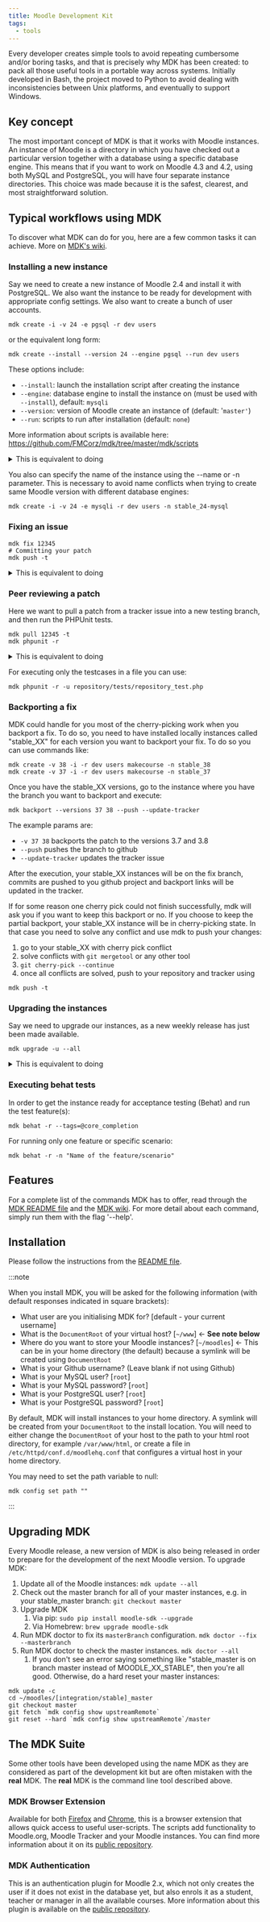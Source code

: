 ```yaml
---
title: Moodle Development Kit
tags:
  - tools
---
```


Every developer creates simple tools to avoid repeating cumbersome and/or boring tasks, and that is precisely why MDK has been created: to pack all those useful tools in a portable way across systems. Initially developed in Bash, the project moved to Python to avoid dealing with inconsistencies between Unix platforms, and eventually to support Windows.

## Key concept

The most important concept of MDK is that it works with Moodle instances. An instance of Moodle is a directory in which you have checked out a particular version together with a database using a specific database engine. This means that if you want to work on Moodle 4.3 and 4.2, using both MySQL and PostgreSQL, you will have four separate instance directories. This choice was made because it is the safest, clearest, and most straightforward solution.

## Typical workflows using MDK

To discover what MDK can do for you, here are a few common tasks it can achieve. More on [MDK's wiki](https://github.com/FMCorz/mdk/wiki/Typical-workflows).

### Installing a new instance

Say we need to create a new instance of Moodle 2.4 and install it with PostgreSQL. We also want the instance to be ready for development with appropriate config settings. We also want to create a bunch of user accounts.

```
mdk create -i -v 24 -e pgsql -r dev users
```

or the equivalent long form:

```
mdk create --install --version 24 --engine pgsql --run dev users
```

These options include:

- `--install`: launch the installation script after creating the instance
- `--engine`: database engine to install the instance on (must be used with `--install`), default: `mysqli`
- `--version`: version of Moodle create an instance of (default: '`master'`)
- `--run`: scripts to run after installation (default: `none`)

More information about scripts is available here: https://github.com/FMCorz/mdk/tree/master/mdk/scripts

<details>
  <summary>This is equivalent to doing</summary>
  <div>

```
mkdir /dir/to/stable_24/moodle
mkdir /dir/to/stable_24/moodledata
ln -s /dir/to/stable_24/moodle /var/www/stable_24
git clone git://git.moodle.org/moodle.git /dir/to/moodle
cd /dir/to/stable_24/moodle
php admin/cli/install.php --wwwroot## "http://localhost/stable_24" --dataroot/dir/to/stable_24/moodledata --dbtype## pgsql --dbnamestable24 --dbuser## root --dbpassroot --dbhost## localhost --fullname"Stable 24 PostgreSQL" --shortname## stable_24 --adminuseradmin --adminpass=test --allow-unstable --agree-license --non-interactive
vim config.php
# Add the following settings:
# - $CFG->sessioncookiepath: /stable_24/
# - $CFG->debug: DEBUG_DEVELOPER
# - $CFG->debugdisplay: 1
# - $CFG->passwordpolicy: 0
# - $CFG->perfdebug: 15
# - $CFG->debugpageinfo: 1
# - $CFG->allowthemechangeonurl: 1
# - $CFG->cachejs: 0
# - $CFG->yuicomboloading: 0
# Include FirePHP Core
# Login to Moodle
# Create 10 students, 3 teachers and 3 managers
```

  </div>
</details>

You also can specify the name of the instance using the --name or -n parameter. This is necessary to avoid name conflicts when trying to create same Moodle version with different database engines:

```
mdk create -i -v 24 -e mysqli -r dev users -n stable_24-mysql
```

### Fixing an issue

```
mdk fix 12345
# Committing your patch
mdk push -t
```

<details>
  <summary>This is equivalent to doing</summary>
  <div>

```
git branch --track MDL-12345-24 origin/MOODLE_24_STABLE
git checkout MDL-12345-24
# Committing your patch
git push github MDL-12345-24
# Editing the tracker issue to add
# - Git repository URL
# - Git branch for 2.4
# - Git compare URL for 2.4
```

  </div>
</details>

### Peer reviewing a patch

Here we want to pull a patch from a tracker issue into a new testing branch, and then run the PHPUnit tests.

```
mdk pull 12345 -t
mdk phpunit -r
```

<details>
  <summary>This is equivalent to doing</summary>
  <div>

```
cd /dir/to/stable_24/moodle
git branch --tracker MDL-12345-24-test MOODLE_24_STABLE
git checkout MDL-12345-24-test
git pull git://github.org/Someone/moodle.git MDL-12345-24
# And now the PHPUnit part
mkdir /dir/to/stable_24/moodledata_phpu
vim config.php
# To add
# - $CFG->phpunit_dataroot = '/dir/to/stable_24/moodledata_phpu';
# - $CFG->phpunit_prefix = 'phpu_';
php admin/tool/phpunit/cli/init.php
phpunit
```

  </div>
</details>

For executing only the testcases in a file you can use:

```
mdk phpunit -r -u repository/tests/repository_test.php
```

### Backporting a fix

MDK could handle for you most of the cherry-picking work when you backport a fix. To do so, you need to have installed locally instances called "stable_XX" for each version you want to backport your fix. To do so you can use commands like:

```
mdk create -v 38 -i -r dev users makecourse -n stable_38
mdk create -v 37 -i -r dev users makecourse -n stable_37
```

Once you have the stable_XX versions, go to the instance where you have the branch you want to backport and execute:

```
mdk backport --versions 37 38 --push --update-tracker
```

The example params are:

- `-v 37 38` backports the patch to the versions 3.7 and 3.8
- `--push` pushes the branch to github
- `--update-tracker` updates the tracker issue

After the execution, your stable_XX instances will be on the fix branch, commits are pushed to you github project and backport links will be updated in the tracker.

If for some reason one cherry pick could not finish successfully, mdk will ask you if you want to keep this backport or no. If you choose to keep the partial backport, your stable_XX instance will be in cherry-picking state. In that case you need to solve any conflict and use mdk to push your changes:

1. go to your stable_XX with cherry pick conflict
1. solve conflicts with `git mergetool` or any other tool
1. `git cherry-pick --continue`
1. once all conflicts are solved, push to your repository and tracker using

```
mdk push -t
```

### Upgrading the instances

Say we need to upgrade our instances, as a new weekly release has just been made available.

```
mdk upgrade -u --all
```

<details>
  <summary>This is equivalent to doing</summary>
  <div>

```
# For each instance of Moodle...
cd /dir/to/stable_24/moodle
git checkout MOODLE_24_STABLE
git fetch origin
git reset --hard origin/MOODLE_24_STABLE
php admin/cli/upgrade.php --non-interactive --allow-unstable
```

  </div>
</details>

### Executing behat tests

In order to get the instance ready for acceptance testing (Behat) and run the test feature(s):

```
mdk behat -r --tags=@core_completion
```

For running only one feature or specific scenario:

```
mdk behat -r -n "Name of the feature/scenario"
```

## Features

For a complete list of the commands MDK has to offer, read through the [MDK README file](https://github.com/FMCorz/mdk#command-list) and the [MDK wiki](https://github.com/FMCorz/mdk/wiki). For more detail about each command, simply run them with the flag '--help'.

## Installation

Please follow the instructions from the [README file](https://github.com/FMCorz/mdk#installation).

:::note

When you install MDK, you will be asked for the following information (with default responses indicated in square brackets):

- What user are you initialising MDK for? [default - your current username]
- What is the `DocumentRoot` of your virtual host? [`~/www`] <- **See note below**
- Where do you want to store your Moodle instances? [`~/moodles`] <- This can be in your home directory (the default) because a symlink will be created using `DocumentRoot`
- What is your Github username? (Leave blank if not using Github)
- What is your MySQL user? [`root`]
- What is your MySQL password? [`root`]
- What is your PostgreSQL user? [`root`]
- What is your PostgreSQL password? [`root`]

By default, MDK will install instances to your home directory. A symlink will be created from your `DocumentRoot` to the install location. You will need to either change the `DocumentRoot` of your host to the path to your html root directory, for example `/var/www/html`, or create a file in `/etc/httpd/conf.d/moodlehq.conf` that configures a virtual host in your home directory.

You may need to set the path variable to null:

```
mdk config set path ""
```

:::

## Upgrading MDK

Every Moodle release, a new version of MDK is also being released in order to prepare for the development of the next Moodle version. To upgrade MDK:

1. Update all of the Moodle instances: `mdk update --all`
1. Check out the master branch for all of your master instances, e.g. in your stable_master branch: `git checkout master`
1. Upgrade MDK
   1. Via pip: `sudo pip install moodle-sdk --upgrade`
   1. Via Homebrew: `brew upgrade moodle-sdk`
1. Run MDK doctor to fix its `masterBranch` configuration. `mdk doctor --fix --masterbranch`
1. Run MDK doctor to check the master instances. `mdk doctor --all`
   1. If you don't see an error saying something like "stable_master is on branch master instead of MOODLE_XX_STABLE", then you're all good. Otherwise, do a hard reset your master instances:

```
mdk update -c
cd ~/moodles/[integration/stable]_master
git checkout master
git fetch `mdk config show upstreamRemote`
git reset --hard `mdk config show upstreamRemote`/master
```

## The MDK Suite

Some other tools have been developed using the name MDK as they are considered as part of the development kit but are often mistaken with the __real__ MDK. The __real__ MDK is the command line tool described above.

### MDK Browser Extension

Available for both [Firefox](https://addons.mozilla.org/en-US/firefox/addon/mdk-browser-extension/) and [Chrome](https://chrome.google.com/webstore/detail/mdk-browser-extension/iadpkkojcdoflinpncpkbonnhdlaicnc), this is a browser extension that allows quick access to useful user-scripts. The scripts add functionality to Moodle.org, Moodle Tracker and your Moodle instances. You can find more information about it on its [public repository](https://github.com/danpoltawski/userscripts-moodle).

### MDK Authentication

This is an authentication plugin for Moodle 2.x, which not only creates the user if it does not exist in the database yet, but also enrols it as a student, teacher or manager in all the available courses. More information about this plugin is available on the [public repository](https://github.com/FMCorz/moodle-auth_mdk).
